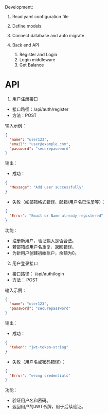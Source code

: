 Development:

1. Read yaml configuration file
2. Define models
3. Connect database and auto migrate

4. Back end API
   1. Register and Login
   2. Login middleware
   3. Get Balance 

# API 

1. 用户注册接口
- 接口路径：/api/auth/register
- 方法：POST

输入示例：
```json
{
  "name": "user123",
  "email": "user@example.com",
  "password": "securepassword"
}
```
输出：

- 成功：
```json
{
  "Message": "Add user successfully"
}
```
- 失败（如邮箱格式错误、邮箱/用户名已注册等）：
```json
{
  "Error": "Email or Name already registered"
}
```
功能：

- 注册新用户，验证输入是否合法。
- 若邮箱或用户名重复，返回错误。
- 为新用户创建初始账户，余额为0。

2. 用户登录接口
- 接口路径： /api/auth/login
- 方法： POST

输入示例：
```json
{
  "name": "user123",
  "password": "securepassword"
}
```

输出：
- 成功：
```json
{
  "token": "jwt-token-string"
}
```

- 失败（用户名或密码错误）：
```json
{
  "Error": "wrong credentials"
}
```

功能：
- 验证用户名和密码。
- 返回用户的JWT令牌，用于后续验证。